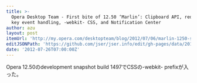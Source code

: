 ```yaml
---
title: >-
  Opera Desktop Team - First bite of 12.50 ‘Marlin’: Clipboard API, redesigned
  key event handling, -webkit- CSS, and Notification Center
author: azu
layout: post
itemUrl: 'http://my.opera.com/desktopteam/blog/2012/07/06/marlin-1250-swim'
editJSONPath: 'https://github.com/jser/jser.info/edit/gh-pages/data/2012/07/index.json'
date: '2012-07-26T07:00:00Z'
---
```

Opera 12.50のdevelopment snapshot build 1497でCSSの-webkit- prefixが入った。
